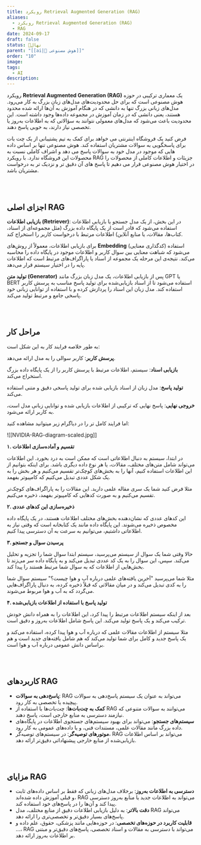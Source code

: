 ```yaml
---
title: رویکرد Retrieval Augmented Generation (RAG)
aliases:
  - رویکرد Retrieval Augmented Generation (RAG)
  - RAG
date: 2024-09-17
draft: false
status: 🌱نهال
parent: "[[ai|🧠 هوش مصنوعی]]"
order: "10"
image: 
tags:
  - AI
description:
---
```

رویکرد **Retrieval Augmented Generation (RAG)** یک معماری ترکیبی در حوزه هوش مصنوعی است که برای حل محدودیت‌های مدل‌های زبان بزرگ به کار می‌رود. مدل‌های زبانی بزرگ تنها به دانشی که در هنگام آموزش به آن‌ها ارائه شده محدود هستند، یعنی دانشی که در زمان آموزش در مجموعه داده‌ها وجود داشته است. این محدودیت باعث می‌شود که مدل‌های معمولی نتوانند به سؤالاتی که به اطلاعات به‌روز یا تخصصی نیاز دارند، به خوبی پاسخ دهند.

فرض کنید یک فروشگاه اینترنتی می خواهد برای کمک به تیم پشتیبانی از یک چت بات برای پاسخگویی به سوالات مشتریان استفاده کند. هوش مصنوعی تنها بر اساس داده هایی که موجود در مدل خود به سوالات پاسخ می دهد و اشراف کاملی نسبت به محصولات این فروشگاه ندارد. با رویکرد RAG جزیئات و اطلاعات کاملی از محصولات را در اختیار هوش مصنوعی قرار می دهیم تا پاسخ های آن دقیق تر و نزدیک تر به درخواست مشتریان باشد.

<br/><br/>

## اجزای اصلی RAG

**بازیابی اطلاعات (Retriever)**:
در این بخش، از یک مدل جستجو یا بازیابی اطلاعات استفاده می‌شود که قادر است از یک پایگاه داده بزرگ (مثل مجموعه‌ای از اسناد، کتاب‌ها، مقالات، یا منابع آنلاین) اطلاعات مرتبط با درخواست کاربر را استخراج کند.

برای بازیابی اطلاعات، معمولاً از روش‌های **Embedding** (کدگذاری معنایی) استفاده می‌شود که شباهت معنایی بین سوال کاربر و اطلاعات موجود در پایگاه داده را محاسبه می‌کند. نتیجه‌ی این مرحله یک مجموعه از اسناد یا پاراگراف‌های مرتبط است که اطلاعات پایه را در اختیار سیستم قرار می‌دهد.

**تولید متن (Generator)**
پس از بازیابی اطلاعات، یک مدل زبان بزرگ مانند GPT یا BERT استفاده می‌شود تا از اسناد بازیابی‌شده برای تولید پاسخ مناسب به پرسش کاربر استفاده کند. مدل زبان این اسناد را پردازش کرده و با استفاده از توانایی زبانی خود پاسخی جامع و مرتبط تولید می‌کند.

<br/><br/>

## مراحل کار
 به طور خلاصه فرایند کار به این شکل است:
 
**پرسش کاربر**: کاربر سوالی را به مدل ارائه می‌دهد.

**بازیابی اسناد**: سیستم، اطلاعات مرتبط با پرسش کاربر را از یک پایگاه داده بزرگ استخراج می‌کند.

**تولید پاسخ**: مدل زبان از اسناد بازیابی شده برای تولید پاسخی دقیق و متنی استفاده می‌کند.

**خروجی نهایی**: پاسخ نهایی که ترکیبی از اطلاعات بازیابی شده و توانایی زبانی مدل است، به کاربر ارائه می‌شود.

اما فرایند کامل تر را در دیاگرام زیر میتوانید مشاهده کنید:

![[NVIDIA-RAG-diagram-scaled.jpg]]

**۱. تقسیم و آماده‌سازی اطلاعات**

در ابتدا، سیستم به دنبال اطلاعاتی است که ممکن است به درد بخورد. این اطلاعات می‌تواند شامل متن‌های مختلف، مقالات، یا هر نوع داده دیگری باشد. برای اینکه بتوانیم از این اطلاعات استفاده کنیم، آنها را به بخش‌های کوچک‌تر تقسیم می‌کنیم و هر بخش را به یک شکل عددی تبدیل می‌کنیم که کامپیوتر بفهمد.

مثلا فرض کنید شما یک سری مقاله علمی دارید. این مقالات را به پاراگراف‌های کوچک‌تر تقسیم می‌کنیم و به صورت کدهایی که کامپیوتر بفهمد، ذخیره می‌کنیم.

**۲. ذخیره‌سازی این کدهای عددی**

این کدهای عددی که نشان‌دهنده بخش‌های مختلف اطلاعات هستند، در یک پایگاه داده مخصوص ذخیره می‌شوند. این پایگاه داده مانند یک کتابخانه است که وقتی نیاز به اطلاعاتی داشتیم، می‌توانیم به سرعت به آن دسترسی پیدا کنیم.

**۳. پرسیدن سوال و جستجو**

حالا وقتی شما یک سوال از سیستم می‌پرسید، سیستم ابتدا سوال شما را تجزیه و تحلیل می‌کند. سپس، این سوال را به یک کد عددی تبدیل می‌کند و به پایگاه داده سر می‌زند تا بخش‌هایی از اطلاعات که به سوال شما مرتبط هستند را پیدا کند.

مثلا شما می‌پرسید "آخرین یافته‌های علمی درباره آب و هوا چیست؟" سیستم سوال شما را به کدی تبدیل می‌کند و در میان مقالاتی که قبلاً ذخیره کرده، به دنبال پاراگراف‌هایی می‌گردد که به آب و هوا مربوط می‌شوند.

**۴. تولید پاسخ با استفاده از اطلاعات بازیابی‌شده**

بعد از اینکه سیستم اطلاعات مرتبط را پیدا کرد، این اطلاعات را به همراه دانش خودش ترکیب می‌کند و یک پاسخ تولید می‌کند. این پاسخ شامل اطلاعات به‌روز و دقیق است.

مثلا سیستم از اطلاعات مقالات علمی که درباره آب و هوا پیدا کرده، استفاده می‌کند و یک پاسخ جدید و کامل برای شما تولید می‌کند که هم شامل یافته‌های جدید است و هم براساس دانش عمومی درباره آب و هوا است.


<br/><br/>

## کاربردهای RAG
- **پاسخ‌دهی به سوالات**: RAG می‌تواند به عنوان یک سیستم پاسخ‌دهی به سوالات پیچیده یا تخصصی به کار رود.
- **کمک به چت‌بات‌ها**: چت‌بات‌ها با استفاده از RAG می‌توانند به سوالات متنوعی که نیازمند دسترسی به منابع خارجی است، پاسخ دهند.
- **سیستم‌های جستجو**: می‌تواند برای بهبود سیستم‌های جستجوی اطلاعات در پایگاه‌های داده بزرگ مانند مقالات علمی، مستندات فنی، و یا داده‌های عمومی به کار رود.
- **موتورهای توصیه‌گر**: در سیستم‌های توصیه‌گر، RAG می‌تواند بر اساس اطلاعات بازیابی‌شده از منابع خارجی پیشنهاداتی دقیق‌تر ارائه دهد.

<br/><br/>

## مزایای RAG

- **دسترسی به اطلاعات به‌روز**: برخلاف مدل‌های زبانی که فقط بر اساس داده‌های ثابت و قبلی آموزش داده شده‌اند، RAG می‌تواند به اطلاعات جدید یا منابع به‌روز دسترسی پیدا کند و آن‌ها را در پاسخ‌های خود استفاده کند.
- **دقت بالاتر**: به دلیل بازیابی اطلاعات دقیق از منابع مختلف، مدل RAG می‌تواند پاسخ‌های بسیار دقیق‌تر و تخصصی‌تری را ارائه دهد.
- **قابلیت کاربرد در حوزه‌های تخصصی**: در حوزه‌هایی مانند پزشکی، حقوق، علم داده و ...، RAG می‌تواند با دسترسی به مقالات و اسناد تخصصی، پاسخ‌های دقیق‌تر و مبتنی بر اطلاعات به‌روز ارائه دهد.